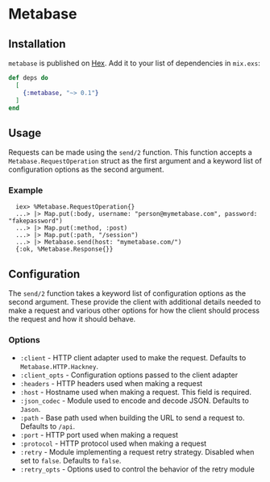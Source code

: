 # Metabase

## Installation

`metabase` is published on [Hex](https://hex.pm/packages/metabase). Add it to
your list of dependencies in `mix.exs`:

```elixir
def deps do
  [
    {:metabase, "~> 0.1"}
  ]
end
```

## Usage

Requests can be made using the `send/2` function. This function accepts a
`Metabase.RequestOperation` struct as the first argument and a keyword list of
configuration options as the second argument.

### Example

      iex> %Metabase.RequestOperation{}
      ...> |> Map.put(:body, username: "person@mymetabase.com", password: "fakepassword")
      ...> |> Map.put(:method, :post)
      ...> |> Map.put(:path, "/session")
      ...> |> Metabase.send(host: "mymetabase.com/")
      {:ok, %Metabase.Response{}}

## Configuration

The `send/2` function takes a keyword list of configuration options as the
second argument. These provide the client with additional details needed to
make a request and various other options for how the client should process the
request and how it should behave.

### Options

- `:client` - HTTP client adapter used to make the request. Defaults to
  `Metabase.HTTP.Hackney`.
- `:client_opts` - Configuration options passed to the client adapter
- `:headers` - HTTP headers used when making a request
- `:host` - Hostname used when making a request. This field is required.
- `:json_codec` - Module used to encode and decode JSON. Defaults to `Jason`.
- `:path` - Base path used when building the URL to send a request to. Defaults
  to `/api`.
- `:port` - HTTP port used when making a request
- `:protocol` - HTTP protocol used when making a request
- `:retry` - Module implementing a request retry strategy. Disabled when set
  to `false`. Defaults to `false`.
- `:retry_opts` - Options used to control the behavior of the retry module

